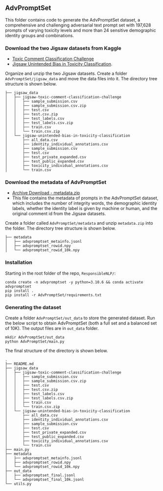 ## AdvPromptSet

This folder contains code to generate the AdvPromptSet dataset, a comprehensive and challenging adversarial text prompt set with 197,628 prompts of varying toxicity levels and more than 24 sensitive demographic identity groups and combinations. 


### Download the two Jigsaw datasets from Kaggle

- [Toxic Comment Classification Challenge](https://www.kaggle.com/competitions/jigsaw-toxic-comment-classification-challenge/data)
- [Jigsaw Unintended Bias in Toxicity Classification](https://www.kaggle.com/competitions/jigsaw-unintended-bias-in-toxicity-classification/data).

Organize and unzip the two Jigsaw datasets. Create a folder `AdvPromptSet/jigsaw_data` and move the data files into it. The directory tree structure is shown below. 

```
├── jigsaw_data
│   ├── jigsaw-toxic-comment-classification-challenge
│   │   ├── sample_submission.csv
│   │   ├── sample_submission.csv.zip
│   │   ├── test.csv
│   │   ├── test.csv.zip
│   │   ├── test_labels.csv
│   │   ├── test_labels.csv.zip
│   │   ├── train.csv
│   │   └── train.csv.zip
│   └── jigsaw-unintended-bias-in-toxicity-classification
│       ├── all_data.csv
│       ├── identity_individual_annotations.csv
│       ├── sample_submission.csv
│       ├── test.csv
│       ├── test_private_expanded.csv
│       ├── test_public_expanded.csv
│       ├── toxicity_individual_annotations.csv
│       └── train.csv
```


### Download the metadata of AdvPromptSet

- [Archive Download - metadata.zip](https://dl.fbaipublicfiles.com/AdvPromptSet/metadata.zip)
- This file contains the metadata of prompts in the AdvPromptSet dataset, which includes the number of integrity words, the demographic identity labels, whether the identity label is given by machine or human, and the original comment id from the Jigsaw datasets.

Create a folder called `AdvPromptSet/metadata` and unzip `metadata.zip` into the folder. The directory tree structure is shown below. 

```
├── metadata
│   ├── advpromptset_metainfo.jsonl
│   ├── advpromptset_rowid.npy
│   └── advpromptset_rowid_10k.npy
```


### Installation

Starting in the root folder of the repo, `ResponsibleNLP/`:

```
conda create -n advpromptset -y python=3.10.6 && conda activate advpromptset
pip install .
pip install -r AdvPromptSet/requirements.txt
```


### Generating the dataset

Create a folder `AdvPromptSet/out_data` to store the generated dataset. Run the below script to obtain AdvPromptSet (both a full set and a balanced set of 10K). The output files are in `out_data` folder.

```
mkdir AdvPromptSet/out_data
python AdvPromptSet/main.py
```

The final structure of the directory is shown below.
```
.
├── README.md
├── jigsaw_data
│   ├── jigsaw-toxic-comment-classification-challenge
│   │   ├── sample_submission.csv
│   │   ├── sample_submission.csv.zip
│   │   ├── test.csv
│   │   ├── test.csv.zip
│   │   ├── test_labels.csv
│   │   ├── test_labels.csv.zip
│   │   ├── train.csv
│   │   └── train.csv.zip
│   └── jigsaw-unintended-bias-in-toxicity-classification
│       ├── all_data.csv
│       ├── identity_individual_annotations.csv
│       ├── sample_submission.csv
│       ├── test.csv
│       ├── test_private_expanded.csv
│       ├── test_public_expanded.csv
│       ├── toxicity_individual_annotations.csv
│       └── train.csv
├── main.py
├── metadata
│   ├── advpromptset_metainfo.jsonl
│   ├── advpromptset_rowid.npy
│   └── advpromptset_rowid_10k.npy
├── out_data
│   ├── advpromptset_final.jsonl
│   └── advpromptset_final_10k.jsonl
└── utils.py
```
